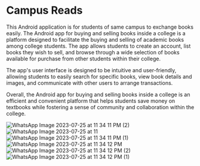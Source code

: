 
# Campus Reads

This Android application is for students of same campus to exchange books easily.
The Android app for buying and selling books inside a college is a platform designed to facilitate the buying and selling of academic books among college students. The app allows students to create an account, list books they wish to sell, and browse through a wide selection of books available for purchase from other students within their college.

The app's user interface is designed to be intuitive and user-friendly, allowing students to easily search for specific books, view book details and images, and communicate with other users to arrange transactions.

Overall, the Android app for buying and selling books inside a college is an efficient and convenient platform that helps students save money on textbooks while fostering a sense of community and collaboration within the college.




![WhatsApp Image 2023-07-25 at 11 34 11 PM (2)](https://github.com/Abhi27122/Campus-Reads/assets/94520177/0e049fba-ab5a-4ebd-afa7-20ad86b9324d)
![WhatsApp Image 2023-07-25 at 11](https://github.com/Abhi27122/Campus-Reads/assets/94520177/29a8d496-133e-4342-b209-f08d014e396f)
![WhatsApp Image 2023-07-25 at 11 34 11 PM (1)](https://github.com/Abhi27122/Campus-Reads/assets/94520177/1037fd64-0c70-4da1-baee-bb1d67d3b6f7)
![WhatsApp Image 2023-07-25 at 11 34 12 PM](https://github.com/Abhi27122/Campus-Reads/assets/94520177/7b8834f2-4bb8-4ab2-802d-40df829c14a6)
![WhatsApp Image 2023-07-25 at 11 34 12 PM (2)](https://github.com/Abhi27122/Campus-Reads/assets/94520177/f7794e32-4cb0-455a-905e-027fd405ddeb)
![WhatsApp Image 2023-07-25 at 11 34 12 PM (1)](https://github.com/Abhi27122/Campus-Reads/assets/94520177/cae29ba6-6a61-4129-b221-2ba5f7f8aad9)
